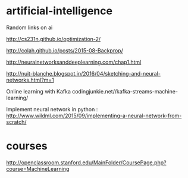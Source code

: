 # artificial-intelligence

Random links on ai

http://cs231n.github.io/optimization-2/

http://colah.github.io/posts/2015-08-Backprop/


http://neuralnetworksanddeeplearning.com/chap1.html

http://nuit-blanche.blogspot.in/2016/04/sketching-and-neural-networks.html?m=1


Online learning with Kafka codingjunkie.net//kafka-streams-machine-learning/

Implement neural network in python : 
http://www.wildml.com/2015/09/implementing-a-neural-network-from-scratch/


# courses
http://openclassroom.stanford.edu/MainFolder/CoursePage.php?course=MachineLearning

